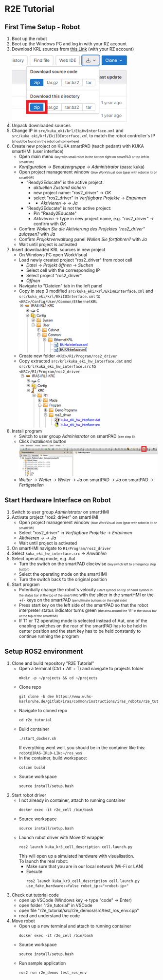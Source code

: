 # R2E Tutorial
## First Time Setup - Robot
1. Boot up the robot
2. Boot up the Windows PC and log in with your RZ account
3. Download KRL sources from [this Link](https://www.w.hs-karlsruhe.de/gitlab/iras/research-projects/ki5grob/kuka-eki/-/tree/driver/krl) (with your RZ account) 
   ![Download KRL](readme_imgs/krl_download.png)  
4. Unpack downloaded sources
5. Change IP in `src/kuka_eki/krl/EkiHwInterface.xml` and `src/kuka_eki/krl/EkiIOInterface.xml` to match the robot 
controller's IP <font size="1"> (should be found on the robot cell somewhere) </font>
6. Create new project on KUKA smartPAD (teach pedant) with KUKA smartHMI (user interface)
   - Open main menu <font size="1"> (key with small robot in the bottom right on smartPAD or top left in smartHMI) </font>
   - _Konfiguration_ &rarr; _Benutzergruppe_ &rarr; _Administrator_ (pass: kuka)
   - Open project management window <font size="1"> (blue WorkVisual icon (gear with robot in it) on smartHMI) </font>
     - "Ready2Educate" is the active project:
       - _aktuellen Zustand sichern_
       - new project name: "ros2_driver" &rarr; _OK_
       - select "ros2_driver" in _Verfügbare Projekte_ &rarr; _Entpinnen_
       - - _Aktivieren_ &rarr; -> _Ja_
     - "Ready2Educate" is not the active project:
       - Pin "Ready2Educate"
       - _Aktivieren_ &rarr; type in new project name, e.g. "ros2_driver" &rarr; confirm with _OK_
   - Confirm _Wollen Sie die Aktivierung des Projektes "ros2_driver" zulassen?_ with _Ja_
   - Confirm _Projektverwaltung_ panel _Wollen Sie fortfahren?_ with _Ja_  
   - Wait until project is activated
7. Insert downloaded KRL sources in new project  
   - On Windows PC open WorkVisual
   - Load newly created project "ros2_driver" from robot cell
     - _Datei_ &rarr; _Projekt öffnen_ &rarr; _Suchen_
     - Select cell with the corresponding IP
     - Select project "ros2_driver"
     - _Öffnen_
   - Navigate to "Dateien" tab in the left panel
   - Copy in step 3 modified `src/kuka_eki/krl/EkiHWInterface.xml` and `src/kuka_eki/krl/EkiIOInterface.xml` to `<KRC>/Config/User/Common/EthernetKRL`  
     ![EKI Interface XMLs](readme_imgs/xmls.png)
   - Create new folder `<KRC>/R1/Program/ros2_driver`
   - Copy extracted `src/krl/kuka_eki_hw_interface.dat` and `src/krl/kuka_eki_hw_interface.src` to `<KRC>/R1/Program/ros2_driver`  
     ![KRL Program Files](readme_imgs/krl_files.png)
8. Install program
   - Switch to user group _Administrator_ on smartPAD <font size="1"> (see step 6) </font>
   - Click _Installieren_ button  
     ![Install Button](readme_imgs/install_button.png)
   - _Weiter_ &rarr; _Weiter_ &rarr; _Weiter_ &rarr; _Ja_ on smartPAD &rarr; 
     _Ja_ on smartPAD &rarr; _Fertigstellen_
## Start Hardware Interface on Robot
1. Switch to user group _Administrator_ on smartHMI
2. Activate project "ros2_driver" on smartHMI
   - Open project management window <font size="1"> (blue WorkVisual icon (gear with robot in it) on smartHMI) </font>
   - Select "ros2_driver" in _Verfügbare Projekte_ &rarr; _Entpinnen_
   - _Aktivieren_ &rarr; -> _Ja_
   - Wait until project is activated
3. On smartHMI navigate to  `R1/Program/ros2_driver`
4. Select `kuka_eki_hw_interface.src` &rarr; _Anwählen_
5. Select operating mode, e.g. Aut
   - Turn the switch on the smartPAD clockwise <font size="1"> (keyswitch left to emergency stop button) </font>
   - Select the operating mode on the smartHMI
   - Turn the switch back to the original position
6. Start program
   - Potentially change the robot's velocity <font size="1"> (start symbol on top of hand symbol in the status bar at the 
     top of the smartHMI) </font> with the slider in the smartHMI or the +/- keys on the smartPAD
     <font size="1"> (penultimate buttons on the right side) </font>
   - Press start key on the left side of the smartPAD so that the robot interpreter status indicator turns green 
     <font size="1"> (the area around the "R" in the status bar at the top of the smartHMI) </font>
   - If T1 or T2 operating mode is selected instead of Aut, one of the enabling switches on the rear of the smartPAD has 
     to be held in center position and the start key has to be held constantly to continue running 
     the program
## Setup ROS2 environment
1. Clone and build repository "R2E Tutorial"
   - Open a terminal (Ctrl + Alt + T) and navigate to projects folder
     ```
     mkdir -p ~/projects && cd ~/projects
     ```
   - Clone repo  
     ```
     git clone -b dev https://www.w.hs-karlsruhe.de/gitlab/iras/common/instructions/iras_robots/r2e_tutorial.git
     ```
   - Navigate to cloned repo  
     ``` 
     cd r2e_tutorial
     ```
   - Build container  
     ```
     ./start_docker.sh
     ```
     If everything went well, you should be in the container like this: `robot@IRAS-IRL0-LIN:~/ros_ws$`
   - In the container, build workspace:
     ```
     colcon build
     ```
   - Source workspace
     ```
     source install/setup.bash
     ```
2. Start robot driver
   - I not already in container, attach to running container
     ```
     docker exec -it r2e_cell /bin/bash
     ```
   - Source workspace
     ```
     source install/setup.bash
     ```
   - Launch robot driver with MoveIt2 wrapper
     ```
     ros2 launch kuka_kr3_cell_description cell.launch.py
     ```
     This will open up a simulated hardware with visualisation.  
     To launch the real robot:
     - Make sure that you are in our local network (Wi-Fi or LAN)
     - Execute
       ```
       ros2 launch kuka_kr3_cell_description cell.launch.py use_fake_hardware:=false robot_ip:="<robot-ip>"
       ```
4. Check out tutorial code
   - open up VSCode (Windows key &rarr; type "code" &rarr; Enter)
   - open folder "r2e_tutorial" in VSCode
   - open file "r2e_tutorial/src/r2e_demos/src/test_ros_env.cpp"
   - read and understand the code
5. Move robot
   - Open up a new terminal and attach to running container
     ```
     docker exec -it r2e_cell /bin/bash
     ```
   - Source workspace
     ```
     source install/setup.bash
     ```
   - Run sample application
     ```
     ros2 run r2e_demos test_ros_env
     ```
     
   
